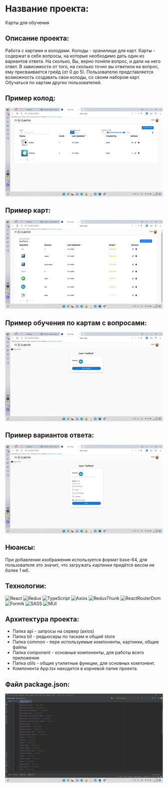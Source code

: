 # Название проекта:

Карты для обучения

## Описание проекта:

Работа с картами и колодами. Колоды - хранилище для карт.
Карты - содержат в себе вопросы, на которые необходимо дать один из вариантов ответа.
На сколько, Вы, верно поняли вопрос, и дали на него ответ.
В зависимости от того, на сколько точно вы ответили на вопрос, ему присваивается грейд (от 0 до 5).
Пользователю представляется возможность создавать свои колоды, со своим набором карт. 
Обучаться по картам других пользователей. 

## Пример колод:
![img_1.png](img_1.png)
## Пример карт:
![img_2.png](img_2.png)
## Пример обучения по картам с вопросами:
![img_3.png](img_3.png)
## Пример вариантов ответа:
![img_4.png](img_4.png)

## Нюансы:
При добавлении изображения используется формат base-64, для пользователя это значит, 
что загружать картинки придётся весом не более 1 мб.

## Технологии:
![React](https://img.shields.io/badge/-React-090909?style=for-the-badge&logo=React)
![Redux](https://img.shields.io/badge/-Redux-090909?style=for-the-badge&logo=Redux)
![TypeScript](https://img.shields.io/badge/-TypeScript-090909?style=for-the-badge&logo=TypeScript)
![Axios](https://img.shields.io/badge/-Axios-090909?style=for-the-badge&logo=Axios)
![ReduxThunk](https://img.shields.io/badge/-ReduxThunk-090909?style=for-the-badge&logo=ReduxThunk)
![ReactRouterDom](https://img.shields.io/badge/-ReactRouterDom-090909?style=for-the-badge&logo=ReactRouterDom)
![Formik](https://img.shields.io/badge/-Formik-090909?style=for-the-badge&logo=Formik)
![SASS](https://img.shields.io/badge/-sass-090909?style=for-the-badge&logo=sass)
![MUI](https://img.shields.io/badge/-MUI-090909?style=for-the-badge&logo=MUI)

## Архитектура проекта:
<ul>
<li>Папка api - запросы на сервер (axios)</li>
<li>Папка bll - редьюсеры по таскам и общий store</li>
<li>Папка common - пере используемые компоненты, картинки, общие файлы</li>
<li>Папка component - основные компоненты, для работы всего приложения</li>
<li>Папка utils - общие утилитные функции, для основных компонент.</li>
<li>Компонента App.tsx находится в корневой папке проекта.</li>
</ul>

## Файл package.json:
![img.png](img.png)




